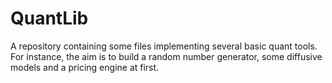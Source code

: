 # QuantLib
A repository containing some files implementing several basic quant tools. For instance, the aim is to build a random number generator, some diffusive models and a pricing engine at first.
